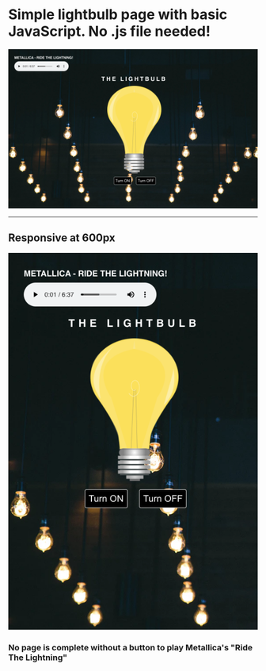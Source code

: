 # Simple lightbulb page with basic JavaScript. No .js file needed!

![Screenshot](/images/screenshot1.png)

<hr />

## Responsive at 600px

![Screenshot 2](/images/screenshot2.png)

### No page is complete without a button to play Metallica's "Ride The Lightning"
